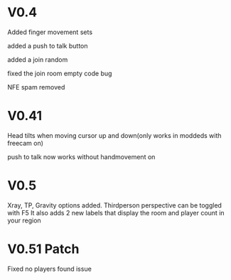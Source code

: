 # V0.4

Added finger movement sets


added a push to talk button


added a join random


fixed the join room empty code bug


NFE spam removed


# V0.41


Head tilts when moving cursor up and down(only works in moddeds with freecam on)


push to talk now works without handmovement on


# V0.5


Xray, TP, Gravity options added.
Thirdperson perspective can be toggled with F5
It also adds 2 new labels that display the room and player count in your region

# V0.51 Patch

Fixed no players found issue
